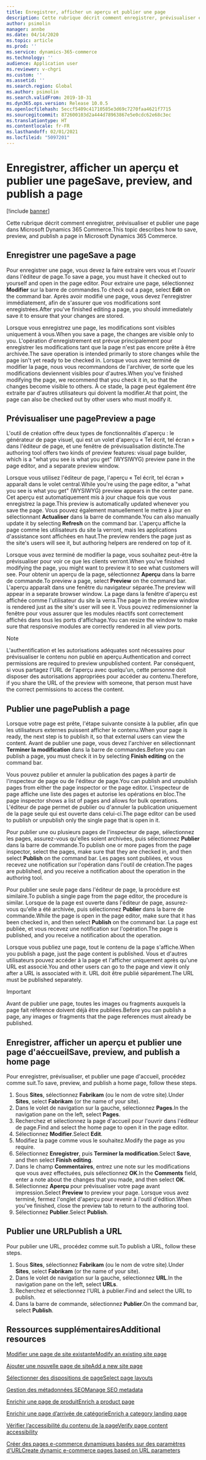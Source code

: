 ```yaml
---
title: Enregistrer, afficher un aperçu et publier une page
description: Cette rubrique décrit comment enregistrer, prévisualiser et publier une page dans Microsoft Dynamics 365 Commerce.
author: psimolin
manager: annbe
ms.date: 04/14/2020
ms.topic: article
ms.prod: ''
ms.service: dynamics-365-commerce
ms.technology: ''
audience: Application user
ms.reviewer: v-chgri
ms.custom: ''
ms.assetid: ''
ms.search.region: Global
ms.author: psimolin
ms.search.validFrom: 2019-10-31
ms.dyn365.ops.version: Release 10.0.5
ms.openlocfilehash: 5eccf5409c41710585e3d69c7270faa4621f7715
ms.sourcegitcommit: 872600103d2a444d78963867e5e0cdc62e68c3ec
ms.translationtype: HT
ms.contentlocale: fr-FR
ms.lasthandoff: 02/01/2021
ms.locfileid: "5097201"
---
```

# <a name="save-preview-and-publish-a-page"></a><span data-ttu-id="e5a2a-103">Enregistrer, afficher un aperçu et publier une page</span><span class="sxs-lookup"><span data-stu-id="e5a2a-103">Save, preview, and publish a page</span></span>

[!include [banner](includes/banner.md)]

<span data-ttu-id="e5a2a-104">Cette rubrique décrit comment enregistrer, prévisualiser et publier une page dans Microsoft Dynamics 365 Commerce.</span><span class="sxs-lookup"><span data-stu-id="e5a2a-104">This topic describes how to save, preview, and publish a page in Microsoft Dynamics 365 Commerce.</span></span>

## <a name="save-a-page"></a><span data-ttu-id="e5a2a-105">Enregistrer une page</span><span class="sxs-lookup"><span data-stu-id="e5a2a-105">Save a page</span></span>

<span data-ttu-id="e5a2a-106">Pour enregistrer une page, vous devez la faire extraire vers vous et l'ouvrir dans l'éditeur de page.</span><span class="sxs-lookup"><span data-stu-id="e5a2a-106">To save a page, you must have it checked out to yourself and open in the page editor.</span></span> <span data-ttu-id="e5a2a-107">Pour extraire une page, sélectionnez **Modifier** sur la barre de commandes.</span><span class="sxs-lookup"><span data-stu-id="e5a2a-107">To check out a page, select **Edit** on the command bar.</span></span> <span data-ttu-id="e5a2a-108">Après avoir modifié une page, vous devez l'enregistrer immédiatement, afin de s'assurer que vos modifications sont enregistrées.</span><span class="sxs-lookup"><span data-stu-id="e5a2a-108">After you've finished editing a page, you should immediately save it to ensure that your changes are stored.</span></span>

<span data-ttu-id="e5a2a-109">Lorsque vous enregistrez une page, les modifications sont visibles uniquement à vous.</span><span class="sxs-lookup"><span data-stu-id="e5a2a-109">When you save a page, the changes are visible only to you.</span></span> <span data-ttu-id="e5a2a-110">L'opération d'enregistrement est prévue principalement pour enregistrer les modifications tant que la page n'est pas encore prête à être archivée.</span><span class="sxs-lookup"><span data-stu-id="e5a2a-110">The save operation is intended primarily to store changes while the page isn't yet ready to be checked in.</span></span> <span data-ttu-id="e5a2a-111">Lorsque vous avez terminé de modifier la page, nous vous recommandons de l'archiver, de sorte que les modifications deviennent visibles pour d'autres.</span><span class="sxs-lookup"><span data-stu-id="e5a2a-111">When you've finished modifying the page, we recommend that you check it in, so that the changes become visible to others.</span></span> <span data-ttu-id="e5a2a-112">À ce stade, la page peut également être extraite par d'autres utilisateurs qui doivent la modifier.</span><span class="sxs-lookup"><span data-stu-id="e5a2a-112">At that point, the page can also be checked out by other users who must modify it.</span></span>

## <a name="preview-a-page"></a><span data-ttu-id="e5a2a-113">Prévisualiser une page</span><span class="sxs-lookup"><span data-stu-id="e5a2a-113">Preview a page</span></span>

<span data-ttu-id="e5a2a-114">L'outil de création offre deux types de fonctionnalités d'aperçu : le générateur de page visuel, qui est un volet d'aperçu « Tel écrit, tel écran » dans l'éditeur de page, et une fenêtre de prévisualisation distincte.</span><span class="sxs-lookup"><span data-stu-id="e5a2a-114">The authoring tool offers two kinds of preview features: visual page builder, which is a "what you see is what you get" (WYSIWYG) preview pane in the page editor, and a separate preview window.</span></span>

<span data-ttu-id="e5a2a-115">Lorsque vous utilisez l'éditeur de page, l'aperçu « Tel écrit, tel écran » apparaît dans le volet central.</span><span class="sxs-lookup"><span data-stu-id="e5a2a-115">While you're using the page editor, a "what you see is what you get" (WYSIWYG) preview appears in the center pane.</span></span> <span data-ttu-id="e5a2a-116">Cet aperçu est automatiquement mis à jour chaque fois que vous enregistrez la page.</span><span class="sxs-lookup"><span data-stu-id="e5a2a-116">This preview is automatically updated whenever you save the page.</span></span> <span data-ttu-id="e5a2a-117">Vous pouvez également manuellement le mettre à jour en sélectionnant **Actualiser** dans la barre de commande.</span><span class="sxs-lookup"><span data-stu-id="e5a2a-117">You can also manually update it by selecting **Refresh** on the command bar.</span></span> <span data-ttu-id="e5a2a-118">L'aperçu affiche la page comme les utilisateurs du site la verront, mais les applications d'assistance sont affichées en haut.</span><span class="sxs-lookup"><span data-stu-id="e5a2a-118">The preview renders the page just as the site's users will see it, but authoring helpers are rendered on top of it.</span></span>

<span data-ttu-id="e5a2a-119">Lorsque vous avez terminé de modifier la page, vous souhaitez peut-être la prévisualiser pour voir ce que les clients verront.</span><span class="sxs-lookup"><span data-stu-id="e5a2a-119">When you've finished modifying the page, you might want to preview it to see what customers will see.</span></span> <span data-ttu-id="e5a2a-120">Pour obtenir un aperçu de la page, sélectionnez **Aperçu** dans la barre de commande.</span><span class="sxs-lookup"><span data-stu-id="e5a2a-120">To preview a page, select **Preview** on the command bar.</span></span> <span data-ttu-id="e5a2a-121">L'aperçu apparaît dans une fenêtre du navigateur séparée.</span><span class="sxs-lookup"><span data-stu-id="e5a2a-121">The preview will appear in a separate browser window.</span></span> <span data-ttu-id="e5a2a-122">La page dans la fenêtre d'aperçu est affichée comme l'utilisateur du site la verra.</span><span class="sxs-lookup"><span data-stu-id="e5a2a-122">The page in the preview window is rendered just as the site's user will see it.</span></span> <span data-ttu-id="e5a2a-123">Vous pouvez redimensionner la fenêtre pour vous assurer que les modules réactifs sont correctement affichés dans tous les ports d'affichage.</span><span class="sxs-lookup"><span data-stu-id="e5a2a-123">You can resize the window to make sure that responsive modules are correctly rendered in all view ports.</span></span>

> [!NOTE]
> <span data-ttu-id="e5a2a-124">L'authentification et les autorisations adéquates sont nécessaires pour prévisualiser le contenu non publié en aperçu.</span><span class="sxs-lookup"><span data-stu-id="e5a2a-124">Authentication and correct permissions are required to preview unpublished content.</span></span> <span data-ttu-id="e5a2a-125">Par conséquent, si vous partagez l'URL de l'aperçu avec quelqu'un, cette personne doit disposer des autorisations appropriées pour accéder au contenu.</span><span class="sxs-lookup"><span data-stu-id="e5a2a-125">Therefore, if you share the URL of the preview with someone, that person must have the correct permissions to access the content.</span></span>

## <a name="publish-a-page"></a><span data-ttu-id="e5a2a-126">Publier une page</span><span class="sxs-lookup"><span data-stu-id="e5a2a-126">Publish a page</span></span>

<span data-ttu-id="e5a2a-127">Lorsque votre page est prête, l'étape suivante consiste à la publier, afin que les utilisateurs externes puissent afficher le contenu.</span><span class="sxs-lookup"><span data-stu-id="e5a2a-127">When your page is ready, the next step is to publish it, so that external users can view the content.</span></span> <span data-ttu-id="e5a2a-128">Avant de publier une page, vous devez l'archiver en sélectionnant **Terminer la modification** dans la barre de commandes.</span><span class="sxs-lookup"><span data-stu-id="e5a2a-128">Before you can publish a page, you must check it in by selecting **Finish editing** on the command bar.</span></span>

<span data-ttu-id="e5a2a-129">Vous pouvez publier et annuler la publication des pages à partir de l'inspecteur de page ou de l'éditeur de page.</span><span class="sxs-lookup"><span data-stu-id="e5a2a-129">You can publish and unpublish pages from either the page inspector or the page editor.</span></span> <span data-ttu-id="e5a2a-130">L'inspecteur de page affiche une liste des pages et autorise les opérations en bloc.</span><span class="sxs-lookup"><span data-stu-id="e5a2a-130">The page inspector shows a list of pages and allows for bulk operations.</span></span> <span data-ttu-id="e5a2a-131">L'éditeur de page permet de publier ou d'annuler la publication uniquement de la page seule qui est ouverte dans celui-ci.</span><span class="sxs-lookup"><span data-stu-id="e5a2a-131">The page editor can be used to publish or unpublish only the single page that is open in it.</span></span>

<span data-ttu-id="e5a2a-132">Pour publier une ou plusieurs pages de l'inspecteur de page, sélectionnez les pages, assurez-vous qu'elles soient archivées, puis sélectionnez **Publier** dans la barre de commande.</span><span class="sxs-lookup"><span data-stu-id="e5a2a-132">To publish one or more pages from the page inspector, select the pages, make sure that they are checked in, and then select **Publish** on the command bar.</span></span> <span data-ttu-id="e5a2a-133">Les pages sont publiées, et vous recevez une notification sur l'opération dans l'outil de création.</span><span class="sxs-lookup"><span data-stu-id="e5a2a-133">The pages are published, and you receive a notification about the operation in the authoring tool.</span></span>

<span data-ttu-id="e5a2a-134">Pour publier une seule page dans l'éditeur de page, la procédure est similaire.</span><span class="sxs-lookup"><span data-stu-id="e5a2a-134">To publish a single page from the page editor, the procedure is similar.</span></span> <span data-ttu-id="e5a2a-135">Lorsque de la page est ouverte dans l'éditeur de page, assurez-vous qu'elle a été archivée, puis sélectionnez **Publier** dans la barre de commande.</span><span class="sxs-lookup"><span data-stu-id="e5a2a-135">While the page is open in the page editor, make sure that it has been checked in, and then select **Publish** on the command bar.</span></span> <span data-ttu-id="e5a2a-136">La page est publiée, et vous recevez une notification sur l'opération.</span><span class="sxs-lookup"><span data-stu-id="e5a2a-136">The page is published, and you receive a notification about the operation.</span></span>

<span data-ttu-id="e5a2a-137">Lorsque vous publiez une page, tout le contenu de la page s'affiche.</span><span class="sxs-lookup"><span data-stu-id="e5a2a-137">When you publish a page, just the page content is published.</span></span> <span data-ttu-id="e5a2a-138">Vous et d'autres utilisateurs pouvez accéder à la page et l'afficher uniquement après qu'une URL est associé.</span><span class="sxs-lookup"><span data-stu-id="e5a2a-138">You and other users can go to the page and view it only after a URL is associated with it.</span></span> <span data-ttu-id="e5a2a-139">URL doit être publié séparément.</span><span class="sxs-lookup"><span data-stu-id="e5a2a-139">The URL must be published separately.</span></span>

> [!IMPORTANT]
> <span data-ttu-id="e5a2a-140">Avant de publier une page, toutes les images ou fragments auxquels la page fait référence doivent déjà être publiées.</span><span class="sxs-lookup"><span data-stu-id="e5a2a-140">Before you can publish a page, any images or fragments that the page references must already be published.</span></span>

## <a name="save-preview-and-publish-a-home-page"></a><span data-ttu-id="e5a2a-141">Enregistrer, afficher un aperçu et publier une page d'aéccueil</span><span class="sxs-lookup"><span data-stu-id="e5a2a-141">Save, preview, and publish a home page</span></span>

<span data-ttu-id="e5a2a-142">Pour enregistrer, prévisualiser, et publier une page d'accueil, procédez comme suit.</span><span class="sxs-lookup"><span data-stu-id="e5a2a-142">To save, preview, and publish a home page, follow these steps.</span></span>

1. <span data-ttu-id="e5a2a-143">Sous **Sites**, sélectionnez **Fabrikam** (ou le nom de votre site).</span><span class="sxs-lookup"><span data-stu-id="e5a2a-143">Under **Sites**, select **Fabrikam** (or the name of your site).</span></span>
1. <span data-ttu-id="e5a2a-144">Dans le volet de navigation sur la gauche, sélectionnez **Pages**.</span><span class="sxs-lookup"><span data-stu-id="e5a2a-144">In the navigation pane on the left, select **Pages**.</span></span>
1. <span data-ttu-id="e5a2a-145">Recherchez et sélectionnez la page d'accueil pour l'ouvrir dans l'éditeur de page.</span><span class="sxs-lookup"><span data-stu-id="e5a2a-145">Find and select the home page to open it in the page editor.</span></span>
1. <span data-ttu-id="e5a2a-146">Sélectionnez **Modifier**.</span><span class="sxs-lookup"><span data-stu-id="e5a2a-146">Select **Edit**.</span></span>
1. <span data-ttu-id="e5a2a-147">Modifiez la page comme vous le souhaitez.</span><span class="sxs-lookup"><span data-stu-id="e5a2a-147">Modify the page as you require.</span></span>
1. <span data-ttu-id="e5a2a-148">Sélectionnez **Enregistrer**, puis **Terminer la modification**.</span><span class="sxs-lookup"><span data-stu-id="e5a2a-148">Select **Save**, and then select **Finish editing**.</span></span>
1. <span data-ttu-id="e5a2a-149">Dans le champ **Commentaires**, entrez une note sur les modifications que vous avez effectuées, puis sélectionnez **OK**.</span><span class="sxs-lookup"><span data-stu-id="e5a2a-149">In the **Comments** field, enter a note about the changes that you made, and then select **OK**.</span></span>
1. <span data-ttu-id="e5a2a-150">Sélectionnez **Aperçu** pour prévisualiser votre page avant impression.</span><span class="sxs-lookup"><span data-stu-id="e5a2a-150">Select **Preview** to preview your page.</span></span> <span data-ttu-id="e5a2a-151">Lorsque vous avez terminé, fermez l'onglet d'aperçu pour revenir à l'outil d'édition.</span><span class="sxs-lookup"><span data-stu-id="e5a2a-151">When you've finished, close the preview tab to return to the authoring tool.</span></span>
1. <span data-ttu-id="e5a2a-152">Sélectionnez **Publier**.</span><span class="sxs-lookup"><span data-stu-id="e5a2a-152">Select **Publish**.</span></span>

## <a name="publish-a-url"></a><span data-ttu-id="e5a2a-153">Publier une URL</span><span class="sxs-lookup"><span data-stu-id="e5a2a-153">Publish a URL</span></span>

<span data-ttu-id="e5a2a-154">Pour publier une URL, procédez comme suit.</span><span class="sxs-lookup"><span data-stu-id="e5a2a-154">To publish a URL, follow these steps.</span></span>

1. <span data-ttu-id="e5a2a-155">Sous **Sites**, sélectionnez **Fabrikam** (ou le nom de votre site).</span><span class="sxs-lookup"><span data-stu-id="e5a2a-155">Under **Sites**, select **Fabrikam** (or the name of your site).</span></span>
1. <span data-ttu-id="e5a2a-156">Dans le volet de navigation sur la gauche, sélectionnez **URL**.</span><span class="sxs-lookup"><span data-stu-id="e5a2a-156">In the navigation pane on the left, select **URLs**.</span></span>
1. <span data-ttu-id="e5a2a-157">Recherchez et sélectionnez l'URL à publier.</span><span class="sxs-lookup"><span data-stu-id="e5a2a-157">Find and select the URL to publish.</span></span>
1. <span data-ttu-id="e5a2a-158">Dans la barre de commande, sélectionnez **Publier**.</span><span class="sxs-lookup"><span data-stu-id="e5a2a-158">On the command bar, select **Publish**.</span></span>

## <a name="additional-resources"></a><span data-ttu-id="e5a2a-159">Ressources supplémentaires</span><span class="sxs-lookup"><span data-stu-id="e5a2a-159">Additional resources</span></span>

[<span data-ttu-id="e5a2a-160">Modifier une page de site existante</span><span class="sxs-lookup"><span data-stu-id="e5a2a-160">Modify an existing site page</span></span>](modify-existing-page.md)

[<span data-ttu-id="e5a2a-161">Ajouter une nouvelle page de site</span><span class="sxs-lookup"><span data-stu-id="e5a2a-161">Add a new site page</span></span>](add-new-page.md)

[<span data-ttu-id="e5a2a-162">Sélectionner des dispositions de page</span><span class="sxs-lookup"><span data-stu-id="e5a2a-162">Select page layouts</span></span>](select-page-layouts.md)

[<span data-ttu-id="e5a2a-163">Gestion des métadonnées SEO</span><span class="sxs-lookup"><span data-stu-id="e5a2a-163">Manage SEO metadata</span></span>](manage-seo-metadata.md)

[<span data-ttu-id="e5a2a-164">Enrichir une page de produit</span><span class="sxs-lookup"><span data-stu-id="e5a2a-164">Enrich a product page</span></span>](enrich-product-page.md)

[<span data-ttu-id="e5a2a-165">Enrichir une page d’arrivée de catégorie</span><span class="sxs-lookup"><span data-stu-id="e5a2a-165">Enrich a category landing page</span></span>](enrich-category-page.md)

[<span data-ttu-id="e5a2a-166">Vérifier l’accessibilité du contenu de la page</span><span class="sxs-lookup"><span data-stu-id="e5a2a-166">Verify page content accessibility</span></span>](verify-accessibility.md)

[<span data-ttu-id="e5a2a-167">Créer des pages e-commerce dynamiques basées sur des paramètres d'URL</span><span class="sxs-lookup"><span data-stu-id="e5a2a-167">Create dynamic e-commerce pages based on URL parameters</span></span>](create-dynamic-pages.md)
